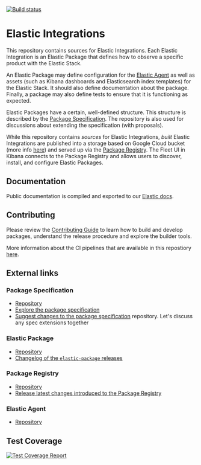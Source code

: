 [![Build status](https://badge.buildkite.com/153e2f7f984d3b1b350d8cb5d2fe7e7ae924982d5bd5b5ee49.svg?branch=main)](https://buildkite.com/elastic/integrations)

# Elastic Integrations

This repository contains sources for Elastic Integrations. Each Elastic Integration is an Elastic Package that defines how to observe a specific product with the Elastic Stack.

An Elastic Package may define configuration for the [Elastic Agent](#elastic-agent) as well as assets (such as Kibana dashboards and Elasticsearch index templates) for the Elastic Stack. It should also define documentation about the package. Finally, a package may also define tests to ensure that it is functioning as expected.

Elastic Packages have a certain, well-defined structure. This structure is described by the [Package Specification](#package-specification). The repository is also used for discussions about extending the specification (with proposals).

While this repository contains _sources_ for Elastic Integrations, _built_ Elastic Integrations are published into a storage based on Google Cloud bucket (more info [here](https://github.com/elastic/elastic-package/blob/85d6fcacad736e543e459a044a5e0fa48b5d43c6/docs/howto/use_package_storage_v2.md)) and served up via the [Package Registry](#package-registry). The Fleet UI in Kibana connects to the Package Registry and allows users to discover, install, and configure Elastic Packages.

## Documentation
Public documentation is compiled and exported to our [Elastic docs](https://www.elastic.co/docs/current/integrations).

## Contributing

Please review the [Contributing Guide](CONTRIBUTING.md) to learn how to build and develop packages, understand the release procedure and
explore the builder tools.

 More information about the CI pipelines that are available in this repostiory [here](./docs/ci_pipelines.md).

## External links

### Package Specification
* [Repository](https://github.com/elastic/package-spec)
* [Explore the package specification](https://github.com/elastic/package-spec/tree/main/spec)
* [Suggest changes to the package specification](https://github.com/elastic/package-spec/issues/new)
  repository. Let's discuss any spec extensions together

### Elastic Package
* [Repository](https://github.com/elastic/elastic-package)
* [Changelog of the `elastic-package` releases](https://github.com/elastic/elastic-package/releases)

### Package Registry
* [Repository](https://github.com/elastic/package-registry)
* [Release latest changes introduced to the Package Registry](https://github.com/elastic/package-registry/#release)

### Elastic Agent
* [Repository](https://github.com/elastic/elastic-agent/tree/main)

## Test Coverage

[![Test Coverage Report](https://fleet-ci.elastic.co/job/ingest-manager/job/integrations/job/main/cobertura/graph)](https://fleet-ci.elastic.co/job/Ingest-manager/job/integrations/job/main/cobertura/)
